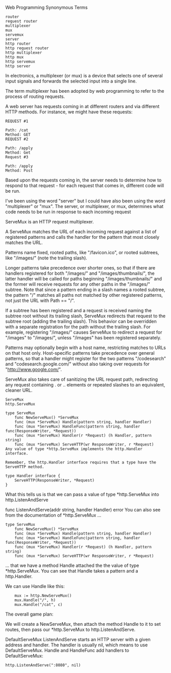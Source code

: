 Web Programming Synonymous Terms
```
router
request router
multiplexer
mux
servemux
server
http router
http request router
http multiplexer
http mux
http servemux
http server
```
In electronics, a multiplexer (or mux) is a device that selects one of several input signals and forwards the selected input into a single line.

The term multiplexer has been adopted by web programming to refer to the process of routing requests.

A web server has requests coming in at different routers and via different HTTP methods. For instance, we might have these requests:
```
REQUEST #1

Path: /cat
Method: GET
REQUEST #2

Path: /apply
Method: Get
Request #3

Path: /apply
Method: Post
```
Based upon the requests coming in, the server needs to determine how to respond to that request - for each request that comes in, different code will be run.

I've been using the word "server" but I could have also been using the word "multiplexer" or "mux". The server, or multiplexer, or mux, determines what code needs to be run in response to each incoming request

ServeMux is an HTTP request multiplexer.

A ServeMux matches the URL of each incoming request against a list of registered patterns and calls the handler for the pattern that most closely matches the URL.

Patterns name fixed, rooted paths, like "/favicon.ico", or rooted subtrees, like "/images/" (note the trailing slash).

Longer patterns take precedence over shorter ones, so that if there are handlers registered for both "/images/" and "/images/thumbnails/", the latter handler will be called for paths beginning "/images/thumbnails/" and the former will receive requests for any other paths in the "/images/" subtree. Note that since a pattern ending in a slash names a rooted subtree, the pattern "/" matches all paths not matched by other registered patterns, not just the URL with Path == "/".

If a subtree has been registered and a request is received naming the subtree root without its trailing slash, ServeMux redirects that request to the subtree root (adding the trailing slash). This behavior can be overridden with a separate registration for the path without the trailing slash. For example, registering "/images/" causes ServeMux to redirect a request for "/images" to "/images/", unless "/images" has been registered separately.

Patterns may optionally begin with a host name, restricting matches to URLs on that host only. Host-specific patterns take precedence over general patterns, so that a handler might register for the two patterns "/codesearch" and "codesearch.google.com/" without also taking over requests for "http://www.google.com/".

ServeMux also takes care of sanitizing the URL request path, redirecting any request containing . or .. elements or repeated slashes to an equivalent, cleaner URL.
```
ServeMux
http.ServeMux

type ServeMux
	func NewServeMux() *ServeMux
	func (mux *ServeMux) Handle(pattern string, handler Handler)
	func (mux *ServeMux) HandleFunc(pattern string, handler func(ResponseWriter, *Request))
	func (mux *ServeMux) Handler(r *Request) (h Handler, pattern string)
	func (mux *ServeMux) ServeHTTP(wr ResponseWriter, r *Request)
Any value of type *http.ServeMux implements the http.Handler interface.

Remember, the http.Handler interface requires that a type have the ServeHTTP method.

type Handler interface {
    ServeHTTP(ResponseWriter, *Request)
}
```
What this tells us is that we can pass a value of type *http.ServeMux into http.ListenAndServe

func ListenAndServe(addr string, handler Handler) error
You can also see from the documentation of *http.ServeMux ...
```
type ServeMux
	func NewServeMux() *ServeMux
	func (mux *ServeMux) Handle(pattern string, handler Handler)
	func (mux *ServeMux) HandleFunc(pattern string, handler func(ResponseWriter, *Request))
	func (mux *ServeMux) Handler(r *Request) (h Handler, pattern string)
	func (mux *ServeMux) ServeHTTP(wr ResponseWriter, r *Request)
```
... that we have a method Handle attached the the value of type *http.ServeMux. You can see that Handle takes a pattern and a http.Handler.

We can use Handle like this:
```
	mux := http.NewServeMux()
	mux.Handle("/", h)
	mux.Handle("/cat", c)
  ```
The overall game plan:

We will create a NewServeMux, then attach the method Handle to it to set routes, then pass our *http.ServeMux to http.ListenAndServe.

DefaultServeMux
ListenAndServe starts an HTTP server with a given address and handler. The handler is usually nil, which means to use DefaultServeMux. Handle and HandleFunc add handlers to DefaultServeMux:
```
http.ListenAndServe(":8080", nil)
```
